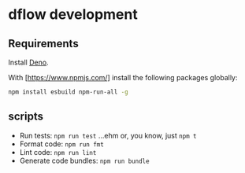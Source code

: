 # dflow development

## Requirements

Install [Deno](https://deno.land/).

With [https://www.npmjs.com/] install the following packages globally:

```bash
npm install esbuild npm-run-all -g
```

## scripts

- Run tests: `npm run test` ...ehm or, you know, just `npm t`
- Format code: `npm run fmt`
- Lint code: `npm run lint`
- Generate code bundles: `npm run bundle`
